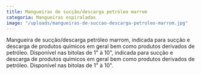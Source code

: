 ```yaml
---
title: Mangueiras de sucção/descarga petróleo marrom
categoria: Mangueiras espiraladas
image: "/uploads/mangueiras-de-succao-descarga-petroleo-marrom.jpg"
---
```


Mangueira de sucção/descarga petróleo marrom, indicada para sucção e descarga de produtos químicos em geral bem como produtos derivados de petróleo. Disponível nas bitolas de 1" à 10", indicada para sucção e descarga de produtos químicos em geral bem como produtos derivados de petróleo. Disponível nas bitolas de 1" à 10".

